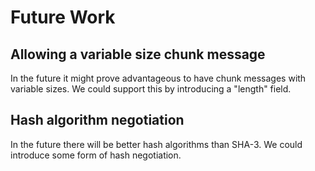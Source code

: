 # Future Work
## Allowing a variable size chunk message
In the future it might prove advantageous to have chunk messages with variable sizes. We could support this by introducing a "length" field.

## Hash algorithm negotiation
In the future there will be better hash algorithms than SHA-3. We could introduce some form of hash negotiation.
